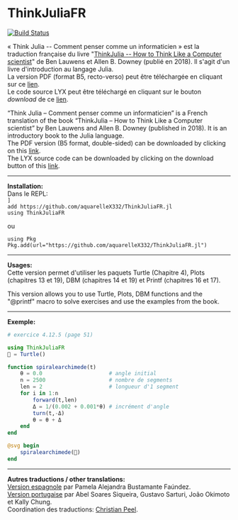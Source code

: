 # ThinkJuliaFR

[![Build Status](https://github.com/aquarelleX332/ThinkJuliaFR.jl/workflows/CI/badge.svg)](https://github.com/aquarelleX332/ThinkJuliaFR.jl/actions)

« Think Julia -- Comment penser comme un informaticien » est la traduction française du livre "[ThinkJulia -- How to Think Like a Computer scientist](https://benlauwens.github.io/ThinkJulia.jl/latest/book.html)" de Ben Lauwens et Allen B. Downey (publié en 2018). Il s'agit d'un livre d'introduction au langage Julia.  
La version PDF (format B5, recto-verso) peut être téléchargée en cliquant sur ce [lien](https://github.com/aquarelleX332/ThinkJuliaFR.jl/blob/master/book/Think_Julia_FR.pdf).  
Le code source LYX peut être téléchargé en cliquant sur le bouton *download* de ce [lien](https://github.com/aquarelleX332/ThinkJuliaFR.jl/blob/master/src/Think_Julia_FR.lyx).

“Think Julia – Comment penser comme un informaticien” is a French translation of the book “ThinkJulia – How to Think Like a Computer scientist” by Ben Lauwens and Allen B. Downey (published in 2018). It is an introductory book to the Julia language.  
The PDF version (B5 format, double-sided) can be downloaded by clicking on this [link](https://github.com/aquarelleX332/ThinkJuliaFR.jl/blob/master/book/Think_Julia_FR.pdf).  
The LYX source code can be downloaded by clicking on the download button of this [link](https://github.com/aquarelleX332/ThinkJuliaFR.jl/blob/master/src/Think_Julia_FR.lyx).

<hr>

**Installation:**  
Dans le REPL:  
`]`  
`add https://github.com/aquarelleX332/ThinkJuliaFR.jl`  
`using ThinkJuliaFR`  

ou  

`using Pkg`  
`Pkg.add(url="https://github.com/aquarelleX332/ThinkJuliaFR.jl")`

<hr>

**Usages:**  
Cette version permet d'utiliser les paquets Turtle (Chapitre 4), Plots (chapitres 13 et 19), DBM (chapitres 14 et 19) et Printf (chapitres 16 et 17).  

This version allows you to use Turtle, Plots, DBM functions and the "@printf" macro to solve exercises and use the examples from the book.

<hr>

**Exemple:**
```julia
# exercice 4.12.5 (page 51)

using ThinkJuliaFR
🐢 = Turtle()

function spiralearchimede(t)
    θ = 0.0                     # angle initial
    n = 2500                    # nombre de segments
    len = 2                     # longueur d'1 segment
    for i in 1:n
        forward(t,len)
        Δ = 1/(0.002 + 0.001*θ) # incrément d'angle
        turn(t,-Δ)
        θ = θ + Δ
    end
end

@svg begin
    spiralearchimede(🐢)
end

```

<hr>


**Autres traductions / other translations:**  
[Version espagnole](https://introajulia.org) par Pamela Alejandra Bustamante Faúndez.  
[Version portugaise](https://juliaintro.github.io/JuliaIntroBR.jl/index.html) par Abel Soares Siqueira, Gustavo Sarturi, João Okimoto et Kally Chung.  
Coordination des traductions: [Christian Peel](https://github.com/christianpeel?tab=repositories).

